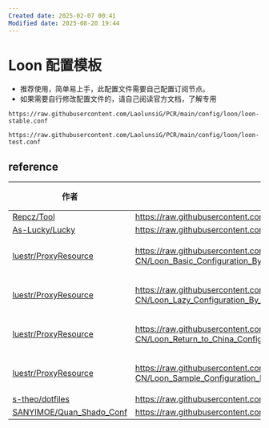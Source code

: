 ```yaml
---
Created date: 2025-02-07 00:41
Modified date: 2025-08-20 19:44
---
```

# Loon 配置模板

- 推荐使用，简单易上手，此配置文件需要自己配置订阅节点。
- 如果需要自行修改配置文件的，请自己阅读官方文档，了解专用

```
https://raw.githubusercontent.com/LaolunsiG/PCR/main/config/loon/loon-stable.conf
```

```
https://raw.githubusercontent.com/LaolunsiG/PCR/main/config/loon/loon-test.conf
```

## reference

| 作者                                                                                                 | 配置链接                                                                                                                                        | 群聊                          |
| -------------------------------------------------------------------------------------------------- | ------------------------------------------------------------------------------------------------------------------------------------------- | --------------------------- |
| [Repcz/Tool](https://github.com/Repcz/Tool/tree/X/Loon)                                            | https://raw.githubusercontent.com/Repcz/Tool/refs/heads/X/Loon/Loon.conf                                                                    |                             |
| [As-Lucky/Lucky](https://github.com/As-Lucky/Lucky/blob/main/Lucky-Loon.conf)                      | https://raw.githubusercontent.com/As-Lucky/Lucky/refs/heads/main/Lucky-Loon.conf                                                            |                             |
| [luestr/ProxyResource](https://github.com/luestr/ProxyResource/tree/main/Tool/Loon/Lcf/zh-CN)      | https://raw.githubusercontent.com/luestr/ProxyResource/refs/heads/main/Tool/Loon/Lcf/zh-CN/Loon_Basic_Configuration_By_iKeLee.lcf           | [可莉🅥](https://t.me/iKeLee) |
| [luestr/ProxyResource](https://github.com/luestr/ProxyResource/tree/main/Tool/Loon/Lcf/zh-CN)      | https://raw.githubusercontent.com/luestr/ProxyResource/refs/heads/main/Tool/Loon/Lcf/zh-CN/Loon_Lazy_Configuration_By_iKeLee.lcf            | [可莉🅥](https://t.me/iKeLee) |
| [luestr/ProxyResource](https://github.com/luestr/ProxyResource/tree/main/Tool/Loon/Lcf/zh-CN)      | https://raw.githubusercontent.com/luestr/ProxyResource/refs/heads/main/Tool/Loon/Lcf/zh-CN/Loon_Return_to_China_Configuration_By_iKeLee.lcf | [可莉🅥](https://t.me/iKeLee) |
| [luestr/ProxyResource](https://github.com/luestr/ProxyResource/tree/main/Tool/Loon/Lcf/zh-CN)      | https://raw.githubusercontent.com/luestr/ProxyResource/refs/heads/main/Tool/Loon/Lcf/zh-CN/Loon_Sample_Configuration_By_iKeLee.lcf          | [可莉🅥](https://t.me/iKeLee) |
| [s-theo/dotfiles](https://github.com/s-theo/dotfiles/blob/main/Proxy/Loon/T-Config.conf)           | https://raw.githubusercontent.com/s-theo/dotfiles/refs/heads/main/Proxy/Loon/T-Config.conf                                                  |                             |
| [SANYIMOE/Quan_Shado_Conf](https://github.com/SANYIMOE/Quan_Shado_Conf/blob/master/conf/loon.conf) | https://raw.githubusercontent.com/SANYIMOE/Quan_Shado_Conf/refs/heads/master/conf/loon.conf                                                 |                             |
